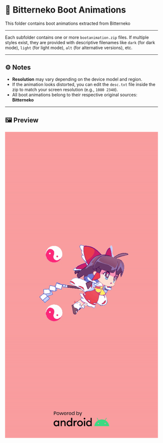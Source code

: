 # 🌈 Bitterneko Boot Animations

This folder contains boot animations extracted from Bitterneko

---

Each subfolder contains one or more `bootanimation.zip` files. If multiple styles exist, they are provided with descriptive filenames like `dark` (for dark mode), `light` (for light mode), `alt` (for alternative versions), etc.

---

## ⚙️ Notes

* **Resolution** may vary depending on the device model and region.
* If the animation looks distorted, you can edit the `desc.txt` file inside the zip to match your screen resolution (e.g., `1080 2340`).
* All boot animations belong to their respective original sources: **Bitterneko**

---

## 🖼️ Preview

![Reimu](Reimu.Hakurei/preview/preview.gif)


